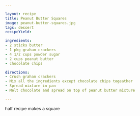 ```yaml
---

layout: recipe
title: Peanut Butter Squares
image: peanut-butter-squares.jpg
tags: dessert
recipeYield:

ingredients:
- 2 sticks butter
- 1 pkg graham crackers
- 4 1/2 cups powder sugar
- 2 cups peanut butter
- chocolate chips

directions:
- Crush graham crackers
- Mix all the ingredients except chocolate chips togeather
- Spread mixture in pan
- Melt chocolate and spread on top of peanut butter mixture

---
```


half recipe makes a square
